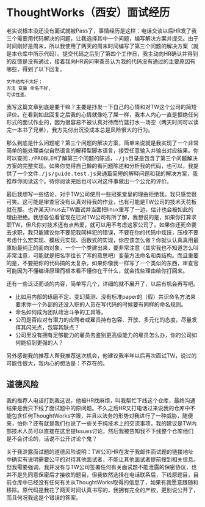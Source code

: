 # ThoughtWorks（西安）面试经历

老实说根本没还没有面试就被Pass了，事情经历是这样：电话交谈以后HR发了我三个需要用代码解决的问题，让我选择其中一个问题，编写解决方案并提交。由于时间刚好是周末，所以我使用了两天的周末时间编写了第三个问题的解决方案（就是本仓库中所示代码）。提交代码之后到了第四个工作日，我主动向HR确认并得到的反馈是没有通过，接着我向HR询问审查员认为我的代码没有通过的主要原因有哪些，得到了以下回复。
```
文件结构不太好；
方法 变量 命名不好,
可读性差。
```

我写这篇文章到底是要干嘛？主要是抒发一下自己的心情和对TW这个公司的简短评价。在看到如此回复之后我的心情就像吃了屎一样，我本人内心一直是拒绝任何形式的面试作业的，因为很容易不被认真对待而竹篮打水一场空（两天时间可以读完一本书了兄弟），我方先付出沉没成本总是风险很大的行为。  

那么到底是什么问题呢？第三个问题的解决方案，简单来说就是我实现了一个非常简单的能处理类似自然语言的解释型脚本语言，接受任意输入并输出对应结果。你可以查阅<kbd>./PROBLEM</kbd>了解第三个问题的陈述，<kbd>./js</kbd>目录是包含了第三个问题解决方案的完整实现。如果你觉得自己懒的看问题陈述和分析我的代码，也可以，我提供了一个文件<kbd>./js/guide.test.js</kbd>来通篇简短的解释问题和我的解决方案，我推荐你阅读这个。待你阅读完后也可以对这件事做出一个公允的评价。  

最后我想写一些结论，对于TW公司使用一些冠冕堂皇的理由拒绝我，我只感觉很可笑。这可能是审查官没有认真对待我的作业，也有可能是TW公司的技术天花板就在那。也许某天linus去TW面试并当面把linux重写了一边，估计也会被如此的理由拒绝。我想各位看官现在已对TW公司有所了解，我想说的是，如果你打算求职TW，但凡你对技术还有点热爱，就可以用不考虑这家公司了。如果你还死命要去求职，我只能建议你不要犯我同样犯的错误，不要在你的代码中炫技，压根不要考虑什么宏实现、模板元实现、函数式的实现，你应该怎么做？你就认认真真用最原始最纯正的面向对象，一个一个类建出来，要非常注意（其实我也不知道怎么叫非常注意，可能就是把名字往长了写的意思吧）变量方法命名和类结构。而且重要的是，不要把你的代码搞的太复杂，如果你像我一样写了一个类似的东西，审查官可能因为不懂编译原理而根本看不懂你在干什么，就会找些理由给你打回来。 

还有一些泛泛而谈的内容，简单写几个，详细的就不展开了，以后有机会再写吧。
* 比如用内部的琢磨不定、变幻莫测、没有标准paper的（假）共识命名方法来要求你一个外部的还没入职的人员在写代码的时候要有同样的命名规则。
* 命名如何成为团队政治斗争的工具等。
* 公司是否应对有潜力的应聘者或雇员持有包容、开放、多元化的态度，尽量发挥其闪光点，包容其缺点？
* 公司里没有拥有足够能力的雇员去鉴别更高级能力的雇员怎么办，你的公司如何能招到更强的人？

另外感谢我的推荐人帮我推荐这次机会，他建议我半年以后再次面试TW，说过的可能性很大，我内心的想法是：不存在的。  

## 道德风险

我的推荐人电话打到我这说，他被HR找麻烦，叫我帮忙下线这个仓库，最终沟通结果是我只下线了面试题中的原问题。不久之后HR又打电话过来说我的仓库中不能包含任何ThoughtWorks字眼，并且以法务的形势对我进行了一种威胁，随便来，怕你？还有就是我们也说了一些关于纯技术上的交流事项，我的建议是TW内部技术人员可以直接在这里提Issues讨论，然后我被告知我不下线整个仓库他们是不会讨论的，话说不公开讨论个鬼？   

关于我泄露面试题的道德风险说明：TW公司HR在发于我邮件面试题的链接地址中确实有说明需要公平的对待其他面试者，不能让其他面试者提前搜到相关信息。但我需要强调，我并没有与TW公司签署任何有关面试题不能泄露的保密协议，也并不是先同意保密后才接收的题目，但我依然选择在电话联系后，下线原题目，目前仓库中已经没有任何有关从ThoughtWorks取得的信息了，如果有我愿意跟随和移除。原代码是我花了两天时间认真书写的，我拥有完全的产权，更别说公开了，而且何况我这是个错误的答案。
